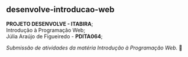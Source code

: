 ## desenvolve-introducao-web

 **PROJETO DESENVOLVE - ITABIRA**;  
 Introdução à Programação Web;  
 Júlia Araújo de Figueiredo - **PDITA064**;

*Submissão de atividades da matéria Introdução à Programação Web.* 🎯
